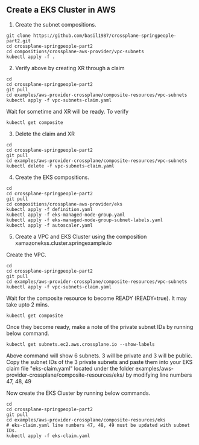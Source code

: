 ## Create a EKS Cluster in AWS


1) Create the subnet compositions.


```
git clone https://github.com/basil1987/crossplane-springpeople-part2.git
cd crossplane-springpeople-part2
cd compositions/crossplane-aws-provider/vpc-subnets
kubectl apply -f .
```


2) Verify above by creating XR through a claim


```
cd 
cd crossplane-springpeople-part2
git pull
cd examples/aws-provider-crossplane/composite-resources/vpc-subnets
kubectl apply -f vpc-subnets-claim.yaml
```

Wait for sometime and XR will be ready. To verify

```
kubectl get composite
```

3) Delete the claim and XR

```
cd 
cd crossplane-springpeople-part2
git pull
cd examples/aws-provider-crossplane/composite-resources/vpc-subnets
kubectl delete -f vpc-subnets-claim.yaml
```

4) Create the EKS compositions.


```
cd
cd crossplane-springpeople-part2
git pull
cd compositions/crossplane-aws-provider/eks
kubectl apply -f definition.yaml
kubectl apply -f eks-managed-node-group.yaml
kubectl apply -f eks-managed-node-group-subnet-labels.yaml
kubectl apply -f autoscaler.yaml
```


5) Create a VPC and EKS Cluster using the composition xamazonekss.cluster.springexample.io

Create the VPC.

```
cd 
cd crossplane-springpeople-part2
git pull
cd examples/aws-provider-crossplane/composite-resources/vpc-subnets
kubectl apply -f vpc-subnets-claim.yaml
```

Wait for the composite resource to become READY (READY=true). It may take upto 2 mins.

```
kubectl get composite
```

Once they become ready, make a note of the private subnet IDs by running below command.

```
kubectl get subnets.ec2.aws.crossplane.io --show-labels
```

Above command will show 6 subnets. 3 will be private and 3 will be public. Copy the subnet IDs of the 3 private subnets and paste them into your EKS claim file "eks-claim.yaml" located under the folder examples/aws-provider-crossplane/composite-resources/eks/ by modifying line numbers 47, 48, 49

Now create the EKS Cluster by running below commands.


```
cd 
cd crossplane-springpeople-part2
git pull
cd examples/aws-provider-crossplane/composite-resources/eks
# eks-claim.yaml line numbers 47, 48, 49 must be updated with subnet IDs.
kubectl apply -f eks-claim.yaml
```


